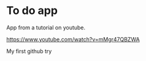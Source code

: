 # To do app

App from a tutorial on youtube.

https://www.youtube.com/watch?v=mMgr47QBZWA

My first github try
